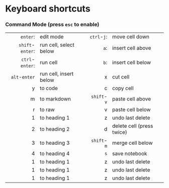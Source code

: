 # Keyboard shortcuts

### Command Mode (press `esc` to enable)
|  |  |  |  |
|-----------:|:------------|------------:|:----------|
|`enter`: |edit mode | `ctrl`-`j`: | move cell down|     
|`shift`-`enter`: | run cell, select below | `a`: | insert cell above |
|`ctrl`-`enter`: | run cell | `b`: | insert cell below |
|`alt`-`enter`| run cell, insert below | x | cut cell |
y | to code| c | copy cell |
m | to markdown | `shift`-`v` | paste cell above 
r | to raw | v | paste cell below|
1 | to heading 1 | z | undo last delete
2 | to heading 2 | d | delete cell (press twice)
3 | to heading 3 | `shift`-`m` | merge cell below
4 | to heading 4 | `s` | save notebook
1 | to heading 1 | z | undo last delete
1 | to heading 1 | z | undo last delete
1 | to heading 1 | z | undo last delete


